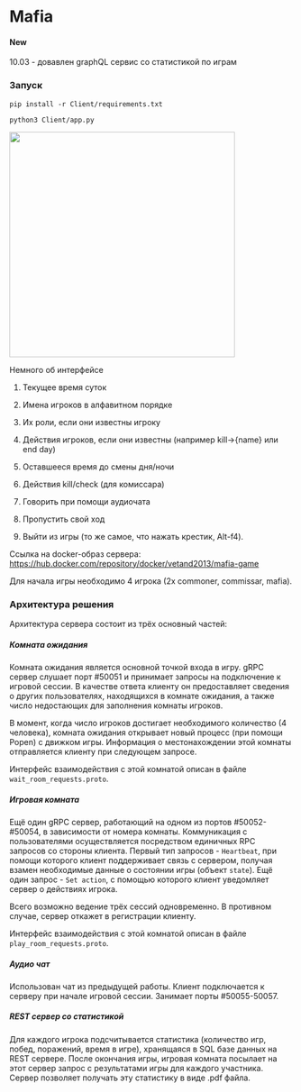 # Mafia
#### New
10.03 - довавлен graphQL сервис со статистикой по играм
### Запуск

```pip install -r Client/requirements.txt```

```python3 Client/app.py```

<img src="Client.png" width="400" height="400" />

Немного об интерфейсе

1) Текущее время суток

2) Имена игроков в алфавитном порядке

3) Их роли, если они известны игроку

4) Действия игроков, если они известны (например kill->{name} или end day)

5) Оставшееся время до смены дня/ночи

6) Действия kill/check (для комиссара)

7) Говорить при помощи аудиочата

8) Пропустить свой ход

9) Выйти из игры (то же самое, что нажать крестик, Alt-f4).

Ссылка на docker-образ сервера: https://hub.docker.com/repository/docker/vetand2013/mafia-game

Для начала игры необходимо 4 игрока (2x commoner, commissar, mafia).

### Архитектура решения

Архитектура сервера состоит из трёх основный частей:

##### Комната ожидания

Комната ожидания является основной точкой входа в игру. gRPC сервер слушает порт #50051 и принимает запросы на подключение к игровой сессии. В качестве ответа клиенту он предоставляет сведения о других пользователях, находящихся в комнате ожидания, а также число недостающих для заполнения комнаты игроков.

В момент, когда число игроков достигает необходимого количество (4 человека), комната ожидания открывает новый процесс (при помощи Popen) с движком игры. Информация о местонахождении этой комнаты отправляется клиенту при следующем запросе.

Интерфейс взаимодействия с этой комнатой описан в файле `wait_room_requests.proto`.

##### Игровая комната

Ещё один gRPC сервер, работающий на одном из портов #50052-#50054, в зависимости от номера комнаты. Коммуникация с пользователями осуществляется посредством единичных RPC запросов со стороны клиента. Первый тип запросов -  `Heartbeat`, при помощи которого клиент поддерживает связь с сервером, получая взамен необходимые данные о состоянии игры (объект `state`).
Ещё один запрос - `Set action`, с помощью которого клиент уведомляет сервер о действиях игрока.

Всего возможно ведение трёх сессий одновременно. В противном случае, сервер откажет в регистрации клиенту.

Интерфейс взаимодействия с этой комнатой описан в файле `play_room_requests.proto`.

##### Аудио чат

Использован чат из предыдущей работы. Клиент подключается к серверу при начале игровой сессии. Занимает порты #50055-50057.

##### REST сервер со статистикой

Для каждого игрока подсчитывается статистика (количество игр, побед, поражений, время в игре), хранящаяся в SQL базе данных на REST сервере.
После окончания игры, игровая комната посылает на этот сервер запрос с результатами игры для каждого участника.
Сервер позволяет получать эту статистику в виде .pdf файла.
